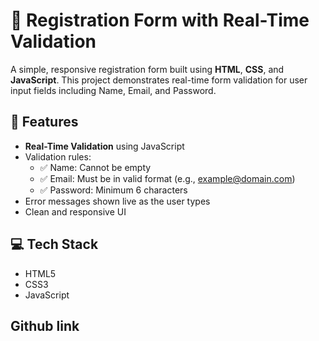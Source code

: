 # 📝 Registration Form with Real-Time Validation

A simple, responsive registration form built using **HTML**, **CSS**, and **JavaScript**. This project demonstrates real-time form validation for user input fields including Name, Email, and Password.

## 🚀 Features

- **Real-Time Validation** using JavaScript
- Validation rules:
  - ✅ Name: Cannot be empty
  - ✅ Email: Must be in valid format (e.g., example@domain.com)
  - ✅ Password: Minimum 6 characters
- Error messages shown live as the user types
- Clean and responsive UI

## 💻 Tech Stack

- HTML5
- CSS3
- JavaScript

## Github link


